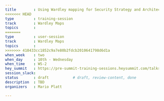 ```yaml
---
title        : Using Wardley mapping for Security Strategy and Architecture development
<<<<<<< HEAD
type         : training-session
track        : Wardley Maps
topics       : 
=======
type         : user-session
track        : Wardley Maps
topics       :
>>>>>>> 410433cc1852c9a7e80b2fdcb2010641798d6d1a
when_week    : two
when_day     : 10th - Wednesday
when_time    : WS-2
hey_summit   : https://pre-summit-training-sessions.heysummit.com/talks/using-wardley-mapping-for-security-strategy-and-architecture-development/
session_slack:
status       : draft           # draft, review-content, done
description  : TBD
organizers   : Mario Platt

---
```


<!--(add intro)

## WHY

(...)

## What

(...)

## Outcomes

(...)

## References

(...)


## Previous-->
